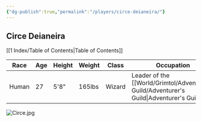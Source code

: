 ```yaml
---
{"dg-publish":true,"permalink":"/players/circe-deianeira/"}
---
```


## Circe Deianeira
[[1 Index/Table of Contents\|Table of Contents]]

| Race  | Age | Height | Weight | Class  | Occupation                           | Allignment      | Pronouns | Gender | Languages                            | God    |
| ----- | --- | ------ | ------ | ------ | ------------------------------------ | --------------- | -------- | ------ | ------------------------------------ | ------ |
| Human | 27  | 5'8"   | 165lbs | Wizard | Leader of the [[World/Grimtol/Adventurer's Guild/Adventurer's Guild\|Adventurer's Guild]] | Chaotic Neutral | He/Him   | Male   | Common, Thieves' Cant, Sign Language | Wealth |

![Circe.jpg](/img/user/Z_Templates/Circe.jpg)